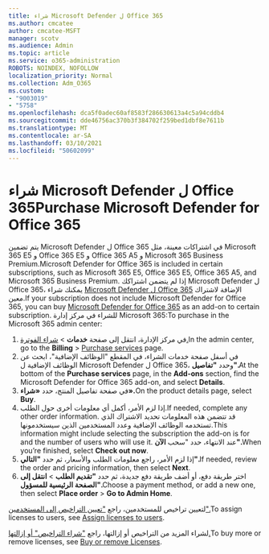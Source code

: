 ```yaml
---
title: شراء Microsoft Defender ل Office 365
ms.author: cmcatee
author: cmcatee-MSFT
manager: scotv
ms.audience: Admin
ms.topic: article
ms.service: o365-administration
ROBOTS: NOINDEX, NOFOLLOW
localization_priority: Normal
ms.collection: Adm_O365
ms.custom:
- "9003019"
- "5758"
ms.openlocfilehash: dca5f0adec60af8583f286630613a4c5a94cddb4
ms.sourcegitcommit: dde46756ac370b3f384702f259bed1dbf8e7611b
ms.translationtype: MT
ms.contentlocale: ar-SA
ms.lasthandoff: 03/10/2021
ms.locfileid: "50602099"
---
```

# <a name="purchase-microsoft-defender-for-office-365"></a><span data-ttu-id="8a40d-102">شراء Microsoft Defender ل Office 365</span><span class="sxs-lookup"><span data-stu-id="8a40d-102">Purchase Microsoft Defender for Office 365</span></span>

<span data-ttu-id="8a40d-103">يتم تضمين Microsoft Defender ل Office 365 في اشتراكات معينة، مثل Microsoft 365 E5 و Office 365 E5 و Office 365 A5 و Microsoft 365 Business Premium.</span><span class="sxs-lookup"><span data-stu-id="8a40d-103">Microsoft Defender for Office 365 is included in certain subscriptions, such as Microsoft 365 E5, Office 365 E5, Office 365 A5, and Microsoft 365 Business Premium.</span></span> <span data-ttu-id="8a40d-104">إذا لم يتضمن اشتراكك Microsoft Defender ل Office 365، يمكنك شراء [Microsoft Defender ل Office 365](https:/www.microsoft.com/microsoft-365/exchange/advance-threat-protection?market=um#office-ProductsCompare-785zwzq) الإضافة لاشتراك معين.</span><span class="sxs-lookup"><span data-stu-id="8a40d-104">If your subscription does not include Microsoft Defender for Office 365, you can buy [Microsoft Defender for Office 365](https:/www.microsoft.com/microsoft-365/exchange/advance-threat-protection?market=um#office-ProductsCompare-785zwzq) as an add-on to certain subscription.</span></span> <span data-ttu-id="8a40d-105">للشراء في مركز إدارة Microsoft 365:</span><span class="sxs-lookup"><span data-stu-id="8a40d-105">To purchase in the Microsoft 365 admin center:</span></span>

1. <span data-ttu-id="8a40d-106">في مركز الإدارة، انتقل إلى صفحة **خدمات**  >  [شراء الفوترة.](https://go.microsoft.com/fwlink/p/?linkid=868433)</span><span class="sxs-lookup"><span data-stu-id="8a40d-106">In the admin center, go to the **Billing** > [Purchase services](https://go.microsoft.com/fwlink/p/?linkid=868433) page.</span></span>
2. <span data-ttu-id="8a40d-107">في أسفل صفحة  خدمات الشراء،  في المقطع "الوظائف الإضافية"، ابحث عن الوظائف الإضافية ل Microsoft Defender ل Office 365، وحدد **"تفاصيل".**</span><span class="sxs-lookup"><span data-stu-id="8a40d-107">At the bottom of the **Purchase services** page, in the **Add-ons** section, find the Microsoft Defender for Office 365 add-on, and select **Details**.</span></span>
3. <span data-ttu-id="8a40d-108">في صفحة تفاصيل المنتج، حدد **«شراء».**</span><span class="sxs-lookup"><span data-stu-id="8a40d-108">On the product details page, select **Buy**.</span></span>
4. <span data-ttu-id="8a40d-109">إذا لزم الأمر، أكمل أي معلومات أخرى حول الطلب.</span><span class="sxs-lookup"><span data-stu-id="8a40d-109">If needed, complete any other order information.</span></span> <span data-ttu-id="8a40d-110">قد تتضمن هذه المعلومات تحديد الاشتراك الذي تستخدمه الوظائف الإضافية وعدد المستخدمين الذين سيستخدمونها.</span><span class="sxs-lookup"><span data-stu-id="8a40d-110">This information might include selecting the subscription the add-on is for and the number of users who will use it.</span></span> <span data-ttu-id="8a40d-111">عند الانتهاء، حدد "سحب **الآن".**</span><span class="sxs-lookup"><span data-stu-id="8a40d-111">When you’re finished, select **Check out now**.</span></span>
5. <span data-ttu-id="8a40d-112">إذا لزم الأمر، راجع معلومات الطلب والأسعار، ثم حدد **"التالي".**</span><span class="sxs-lookup"><span data-stu-id="8a40d-112">If needed, review the order and pricing information, then select **Next**.</span></span>
6. <span data-ttu-id="8a40d-113">اختر طريقة دفع، أو أضف طريقة دفع جديدة، ثم حدد **"تقديم الطلب**  >  **انتقل إلى الصفحة الرئيسية للمسؤول".**</span><span class="sxs-lookup"><span data-stu-id="8a40d-113">Choose a payment method, or add a new one, then select **Place order** > **Go to Admin Home**.</span></span>

<span data-ttu-id="8a40d-114">لتعيين تراخيص للمستخدمين، راجع ["تعيين التراخيص إلى المستخدمين".](https://docs.microsoft.com/microsoft-365/admin/manage/assign-licenses-to-users?view=o365-worldwide)</span><span class="sxs-lookup"><span data-stu-id="8a40d-114">To assign licenses to users, see [Assign licenses to users](https://docs.microsoft.com/microsoft-365/admin/manage/assign-licenses-to-users?view=o365-worldwide).</span></span>

<span data-ttu-id="8a40d-115">لشراء المزيد من التراخيص أو إزالتها، راجع ["شراء التراخيص" أو إزالتها.](https://docs.microsoft.com/microsoft-365/commerce/licenses/buy-licenses#buy-or-remove-licenses-for-your-business-subscription)</span><span class="sxs-lookup"><span data-stu-id="8a40d-115">To buy more or remove licenses, see [Buy or remove Licenses](https://docs.microsoft.com/microsoft-365/commerce/licenses/buy-licenses#buy-or-remove-licenses-for-your-business-subscription).</span></span>